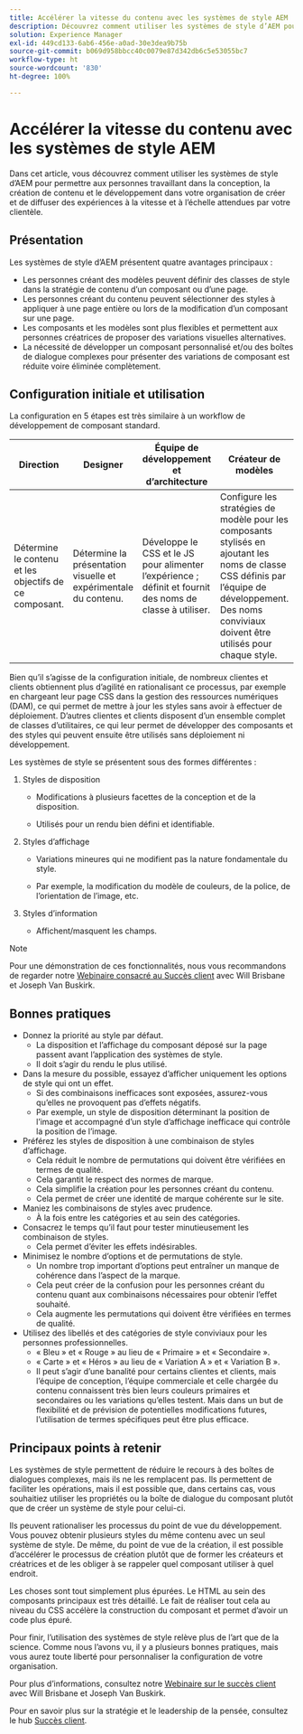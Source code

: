 ```yaml
---
title: Accélérer la vitesse du contenu avec les systèmes de style AEM
description: Découvrez comment utiliser les systèmes de style d’AEM pour permettre aux personnes travaillant dans la conception, la création de contenu et le développement dans votre organisation de créer et de diffuser des expériences à la vitesse et à l’échelle attendues par votre clientèle.
solution: Experience Manager
exl-id: 449cd133-6ab6-456e-a0ad-30e3dea9b75b
source-git-commit: b069d958bbcc40c0079e87d342db6c5e53055bc7
workflow-type: ht
source-wordcount: '830'
ht-degree: 100%

---
```


# Accélérer la vitesse du contenu avec les systèmes de style AEM

Dans cet article, vous découvrez comment utiliser les systèmes de style d’AEM pour permettre aux personnes travaillant dans la conception, la création de contenu et le développement dans votre organisation de créer et de diffuser des expériences à la vitesse et à l’échelle attendues par votre clientèle.

## Présentation

Les systèmes de style d’AEM présentent quatre avantages principaux :

* Les personnes créant des modèles peuvent définir des classes de style dans la stratégie de contenu d’un composant ou d’une page.
* Les personnes créant du contenu peuvent sélectionner des styles à appliquer à une page entière ou lors de la modification d’un composant sur une page.
* Les composants et les modèles sont plus flexibles et permettent aux personnes créatrices de proposer des variations visuelles alternatives.
* La nécessité de développer un composant personnalisé et/ou des boîtes de dialogue complexes pour présenter des variations de composant est réduite voire éliminée complètement.

## Configuration initiale et utilisation

La configuration en 5 étapes est très similaire à un workflow de développement de composant standard.

| **Direction** | **Designer** | **Équipe de développement et d’architecture** | **Créateur de modèles** | **Créateur de contenu** |
| --- | --- | --- | --- | --- |
| Détermine le contenu et les objectifs de ce composant. | Détermine la présentation visuelle et expérimentale du contenu. | Développe le CSS et le JS pour alimenter l’expérience ; définit et fournit des noms de classe à utiliser. | Configure les stratégies de modèle pour les composants stylisés en ajoutant les noms de classe CSS définis par l’équipe de développement. Des noms conviviaux doivent être utilisés pour chaque style. | Lors de la création de pages, applique les styles selon les besoins pour obtenir l’aspect souhaité. |

Bien qu’il s’agisse de la configuration initiale, de nombreux clientes et clients obtiennent plus d’agilité en rationalisant ce processus, par exemple en chargeant leur page CSS dans la gestion des ressources numériques (DAM), ce qui permet de mettre à jour les styles sans avoir à effectuer de déploiement. D’autres clientes et clients disposent d’un ensemble complet de classes d’utilitaires, ce qui leur permet de développer des composants et des styles qui peuvent ensuite être utilisés sans déploiement ni développement.

Les systèmes de style se présentent sous des formes différentes :

1. Styles de disposition

   * Modifications à plusieurs facettes de la conception et de la disposition.

   * Utilisés pour un rendu bien défini et identifiable.

1. Styles d’affichage
   * Variations mineures qui ne modifient pas la nature fondamentale du style.

   * Par exemple, la modification du modèle de couleurs, de la police, de l’orientation de l’image, etc.

1. Styles d’information

   * Affichent/masquent les champs.

>[!NOTE]
>
>Pour une démonstration de ces fonctionnalités, nous vous recommandons de regarder notre [Webinaire consacré au Succès client](https://adobecustomersuccess.adobeconnect.com/pob610c9mffjmp4/) avec Will Brisbane et Joseph Van Buskirk.

## Bonnes pratiques

* Donnez la priorité au style par défaut.
   * La disposition et l’affichage du composant déposé sur la page passent avant l’application des systèmes de style.
   * Il doit s’agir du rendu le plus utilisé.
* Dans la mesure du possible, essayez d’afficher uniquement les options de style qui ont un effet.
   * Si des combinaisons inefficaces sont exposées, assurez-vous qu’elles ne provoquent pas d’effets négatifs.
   * Par exemple, un style de disposition déterminant la position de l’image et accompagné d’un style d’affichage inefficace qui contrôle la position de l’image.
* Préférez les styles de disposition à une combinaison de styles d’affichage.
   * Cela réduit le nombre de permutations qui doivent être vérifiées en termes de qualité.
   * Cela garantit le respect des normes de marque.
   * Cela simplifie la création pour les personnes créant du contenu.
   * Cela permet de créer une identité de marque cohérente sur le site.
* Maniez les combinaisons de styles avec prudence.
   * À la fois entre les catégories et au sein des catégories.
* Consacrez le temps qu’il faut pour tester minutieusement les combinaison de styles.
   * Cela permet d’éviter les effets indésirables.
* Minimisez le nombre d’options et de permutations de style.
   * Un nombre trop important d’options peut entraîner un manque de cohérence dans l’aspect de la marque.
   * Cela peut créer de la confusion pour les personnes créant du contenu quant aux combinaisons nécessaires pour obtenir l’effet souhaité.
   * Cela augmente les permutations qui doivent être vérifiées en termes de qualité.
* Utilisez des libellés et des catégories de style conviviaux pour les personnes professionnelles.
   * « Bleu » et « Rouge » au lieu de « Primaire » et « Secondaire ».
   * « Carte » et « Héros » au lieu de « Variation A » et « Variation B ».
   * Il peut s’agir d’une banalité pour certains clientes et clients, mais l’équipe de conception, l’équipe commerciale et celle chargée du contenu connaissent très bien leurs couleurs primaires et secondaires ou les variations qu’elles testent. Mais dans un but de flexibilité et de prévision de potentielles modifications futures, l’utilisation de termes spécifiques peut être plus efficace.

## Principaux points à retenir

Les systèmes de style permettent de réduire le recours à des boîtes de dialogues complexes, mais ils ne les remplacent pas. Ils permettent de faciliter les opérations, mais il est possible que, dans certains cas, vous souhaitiez utiliser les propriétés ou la boîte de dialogue du composant plutôt que de créer un système de style pour celui-ci.

Ils peuvent rationaliser les processus du point de vue du développement. Vous pouvez obtenir plusieurs styles du même contenu avec un seul système de style. De même, du point de vue de la création, il est possible d’accélérer le processus de création plutôt que de former les créateurs et créatrices et de les obliger à se rappeler quel composant utiliser à quel endroit.

Les choses sont tout simplement plus épurées. Le HTML au sein des composants principaux est très détaillé. Le fait de réaliser tout cela au niveau du CSS accélère la construction du composant et permet d’avoir un code plus épuré.

Pour finir, l’utilisation des systèmes de style relève plus de l’art que de la science. Comme nous l’avons vu, il y a plusieurs bonnes pratiques, mais vous aurez toute liberté pour personnaliser la configuration de votre organisation.

Pour plus d’informations, consultez notre [Webinaire sur le succès client](https://adobecustomersuccess.adobeconnect.com/pob610c9mffjmp4/) avec Will Brisbane et Joseph Van Buskirk.

Pour en savoir plus sur la stratégie et le leadership de la pensée, consultez le hub [Succès client](https://experienceleague.adobe.com/docs/customer-success/customer-success/overview.html?lang=fr).
